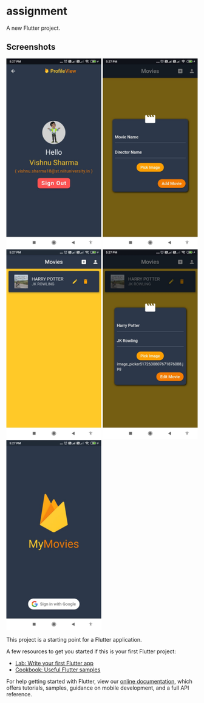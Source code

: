 # assignment

A new Flutter project.

## Screenshots
<div style="display:inline-block">
<img src="https://github.com/vish198910/assignment/blob/authentication/assets/WhatsApp%20Image%202021-08-15%20at%205.28.11%20PM(1).jpeg" height="500" width="250">
<img src = "https://github.com/vish198910/assignment/blob/authentication/assets/WhatsApp%20Image%202021-08-15%20at%205.28.11%20PM(2).jpeg" height="500" width="250">
<img src = "https://github.com/vish198910/assignment/blob/authentication/assets/WhatsApp%20Image%202021-08-15%20at%205.28.11%20PM(3).jpeg" height="500" width="250">
<img src = "https://github.com/vish198910/assignment/blob/authentication/assets/WhatsApp%20Image%202021-08-15%20at%205.28.11%20PM(4).jpeg" height="500" width="250">
<img src = "https://github.com/vish198910/assignment/blob/authentication/assets/WhatsApp%20Image%202021-08-15%20at%205.28.11%20PM.jpeg" height="500" width="250">
</div>


This project is a starting point for a Flutter application.

A few resources to get you started if this is your first Flutter project:

- [Lab: Write your first Flutter app](https://flutter.dev/docs/get-started/codelab)
- [Cookbook: Useful Flutter samples](https://flutter.dev/docs/cookbook)

For help getting started with Flutter, view our
[online documentation](https://flutter.dev/docs), which offers tutorials,
samples, guidance on mobile development, and a full API reference.
